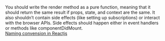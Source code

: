 You should write the render method as a pure function, meaning that it should return the same result if props, state,
and context are the same. It also shouldn’t contain side effects (like setting up subscriptions) or interact with the 
browser APIs. Side effects should happen either in event handlers or methods like componentDidMount.  
[Naming convension in Reactjs](https://www.upbeatcode.com/react/react-naming-conventions/)
